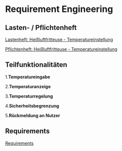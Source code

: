 # Requirement Engineering


## Lasten- / Pflichtenheft

[Lastenheft: Heißluftfritteuse - Temperatureinstellung](./referenziert/Requirement_Engineering/Lastenheft.md)

[Pflichtenheft: Heißluftfritteuse - Temperatureinstellung](./referenziert/Requirement_Engineering/Pflichtenheft.md)



## Teilfunktionalitäten


1.**Temperatureingabe**

2.**Temperaturanzeige**

3.**Temperaturregelung**

4.**Sicherheitsbegrenzung**

5.**Rückmeldung an Nutzer**


## Requirements


[Requirements](Requirements.md)
